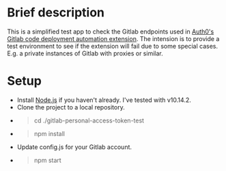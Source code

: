 # Brief description

This is a simplified test app to check the Gitlab endpoints used in [Auth0's Gitlab code deployment automation extension](https://auth0.com/docs/extensions/gitlab-deploy). The intension is to provide a test environment to see if the extension will fail due to some special cases. E.g. a private instances of Gitlab with proxies or similar.


# Setup

* Install [Node.js](https://nodejs.org/en/download/) if you haven't already. I've tested with v10.14.2.
* Clone the project to a local repository.
* > cd ./gitlab-personal-access-token-test
* > npm install
* Update config.js for your Gitlab account.
* > npm start





